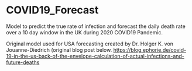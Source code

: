 # COVID19_Forecast
Model to predict the true rate of infection and forecast the daily death rate over a 10 day window in the UK during 2020 COVID19 Pandemic.

Original model used for USA forecasting created by Dr. Holger K. von Jouanne-Diedrich (original blog post below.
https://blog.ephorie.de/covid-19-in-the-us-back-of-the-envelope-calculation-of-actual-infections-and-future-deaths
